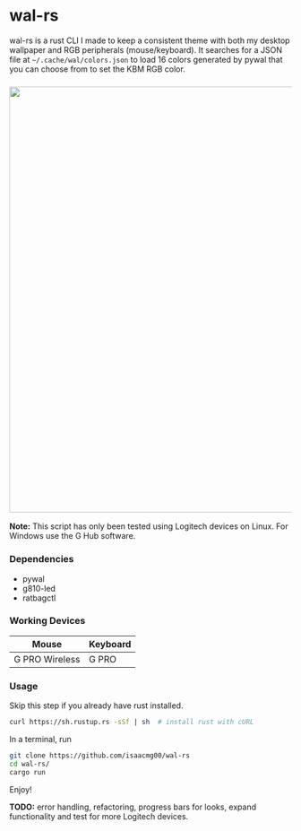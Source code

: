 # wal-rs
wal-rs is a rust CLI I made to keep a consistent theme with both my desktop wallpaper and RGB peripherals (mouse/keyboard). It searches for a JSON file at ```~/.cache/wal/colors.json``` to load 16 colors generated by pywal that you can choose from to set the KBM RGB color.

<h3 align="center"><img src="https://i.imgur.com/gverfd7.gif" width="760"></h3>

**Note:** This script has only been tested using Logitech devices on Linux. For Windows use the G Hub software.

### Dependencies
  - pywal
  - g810-led
  - ratbagctl

### Working Devices

| Mouse | Keyboard |
| --------- | ------ |
| G PRO Wireless | G PRO |

### Usage
Skip this step if you already have rust installed.
```sh
curl https://sh.rustup.rs -sSf | sh  # install rust with cURL
```
In a terminal, run
```sh
git clone https://github.com/isaacmg00/wal-rs
cd wal-rs/
cargo run
```

Enjoy!




**TODO:** error handling, refactoring, progress bars for looks, expand functionality and test for more Logitech devices.

